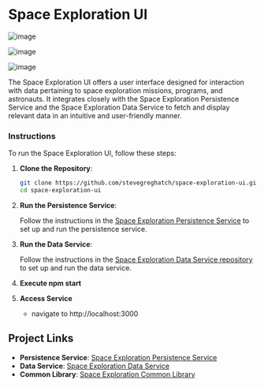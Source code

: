 # Space Exploration UI

![image](https://github.com/user-attachments/assets/7da55d85-309c-4d99-a41d-fd66344bf2ea)

![image](https://github.com/user-attachments/assets/3a52bcd6-3de2-422f-be07-e5c8f47044d3)

![image](https://github.com/user-attachments/assets/d0c1595e-d5c9-42d4-b3b5-d7685026981c)

The Space Exploration UI offers a user interface designed for interaction with data pertaining to space exploration missions, programs, and astronauts. It integrates closely with the Space Exploration Persistence Service and the Space Exploration Data Service to fetch and display relevant data in an intuitive and user-friendly manner.

### Instructions

To run the Space Exploration UI, follow these steps:

1. **Clone the Repository**:

   ```sh
   git clone https://github.com/stevegreghatch/space-exploration-ui.git
   cd space-exploration-ui
   ```

2. **Run the Persistence Service**:

   Follow the instructions in the [Space Exploration Persistence Service](https://github.com/stevegreghatch/space-exploration-persistence-service) to set up and run the persistence service.

2. **Run the Data Service**:

   Follow the instructions in the [Space Exploration Data Service repository](https://github.com/stevegreghatch/Space-Exploration) to set up and run the data service.

2. **Execute npm start**

3. **Access Service**
   - navigate to http://localhost:3000
   
## Project Links

- **Persistence Service**: [Space Exploration Persistence Service](https://github.com/stevegreghatch/space-exploration-persistence-service)
- **Data Service**: [Space Exploration Data Service](https://github.com/stevegreghatch/Space-Exploration)
- **Common Library**: [Space Exploration Common Library](https://github.com/stevegreghatch/space-exploration-common-lib)
